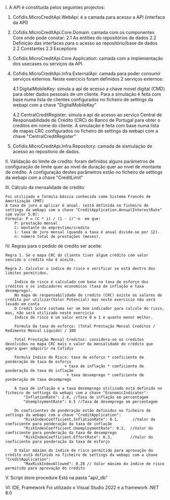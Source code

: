 I. A API é constituída pelos seguintes projectos:

1. Cofidis.MicroCreditApi.WebApi: é a camada para acesso a API (interface da API)

2. Cofidis.MicroCreditApi.Core.Domain: camada com os componentes Core onde pode constar:
	2.1 As entities do repositórios de dados
	2.2 Definição das interfaces para o acesso ao repositório/base de dados 
	2.2 Constantes
	2.3 Exceptions 

3. Cofidis.MicroCreditApi.Core.Application: camada com a implementação dos usecases ou serviços da API.

4. Cofidis.MicroCreditApi.Infra.ExternalApi: camada para poder consumir serviços externos. Neste exercicio foram definidos 2 serviços externos:
	
	4.1 DigitalMobileKey: simula a api de acesso a chave movel digital (CMD) para obter dados pessoais de um cliente. 
		Para a simulação é feita com base numa lista de clientes configurados no ficheiro de settings da webapi com a chave "DigitalMobileKey"
		
	4.2 CentralCreditRegister: simula a api de acesso ao serviço Central de Responsabilidade de Crédito (CRC) do Banco de Portugal para obter o creditos em nome do cliente.
		A simulação é feita com base numa lista de mapas CRC configurados no ficheiro de settings da webapi com a chave "CentralCreditRegister"

5. Cofidis.MicroCreditApi.Infra.Repository: camada de sismulação de acesso ao repositorio de dados.


II. Validação do limite de credito:  foram definidos alguns parâmetros de configuração de limite quer ao nivel de duração quer ao nivel de montante de crédito.
	A configuração destes parâmetros estão no ficheiro de settings da webapi com a chave "CreditLimit"
	   
III. Cálculo da mensalidade de crédito:

	Foi utilizado a formula básica conhecida como Sistema Francês de Amortização (PMT)
	A taxa de juro a aplicar é anual. (está definida no ficheiro de settings da webapi com a chave "CreditApplication.AnnualInterestRate" com valor 5.0):
	Fórmula: P = (C * i) / (1 - i)^-n  em que:
		P: prestação mensal
		C: montante do empréstimo/credito
		i: taxa de juro mensal (quando a taxa é anual divide-se por 12).
		n: número total de prestações (meses).

IV. Regras para o pedido de credito ser aceite:

	Regra 1. Se o mapa CRC do cliente tiver algum crédito com valor vencido o crédito não é aceite.
	
	Regra 2. Calcular o indice de risco e verificar se está dentro dos limites permitidos.
	
	    Indice de risco é calculado com base na taxa de esforço dos créditos e os indicadores economicos (taxa de inflação e taxa desemprego).
		No mapa de responsabilidade de credito (CRC) existe os valores de crédito por utilizar(Valor Potencial) mas neste exercicio não será levado em conta
		O Credit Score costuma ser um bom indicador para calculo do risco, mas, não será utilizado neste exercicio
		Indice de risco é um valor entre 0 e 1 e quanto menor melhor. 
		
		Fórmula da taxa de esforço: (Total Prestação Mensal Creditos / Redimento Mensal Líquido) / 100
		
		Total Prestação Mensal Creditos: considera-se os creditos devolvidos no mapa CRC mais o valor da mensalidade do crédito que agora quer adquirir na Cofidis
		
		Fórmula Indice de Risco: taxa de esforço * coeficiente de ponderação de taxa de esforço 
                              + taxa de inflação * coeficiente de ponderação de taxa de inflação
                               + taxa desemprego * coeficiente de ponderação de taxa desemprego
						  
		A taxa de inflação e a taxa desemprego utilizado está definido no ficheiro de settings da webapi com a chave "EconomicIndicator":
			"InflationRate": 2.8, //Taxa de inflação em percentagem
			"UnemploymentRate": 6.5 //Taxa de desemprego em percentagem
			
		Os coeficientes de ponderação estão definidos no ficheiro de settings da webapi com a chave "CreditApplication":
			"RiskIndexCoefficient.InflationRate": 0.1,      //Valor do coeficiente para ponderação da taxa de inflação
			"RiskIndexCoefficient.UnemploymentRate": 0.2,  //Valor do coeficiente para ponderação da taxa de desemprego 
			"RiskIndexCoefficient.EffortRate": 0.3,        //Valor do coeficiente para ponderação da taxa de esforço
			
		O Valor máximo do índice de risco permitido para aprovação do crédito está definido no ficheiro de settings da webapi com a chave "CreditApplication":
			"MaxRiskIndexAllowed": 0.28 // Valor máximo do índice de risco permitido para aprovação do crédito
		
V. Script store procedure
	Está na pasta "api/_db"
	
VI: IDE, Framework
	Foi utilizado o Visual Studio 2022 e a framework .NET 8.0
	